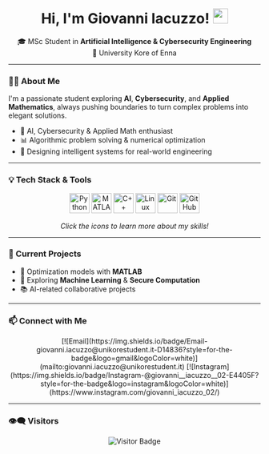 <h1 align="center">
  Hi, I'm Giovanni Iacuzzo! 
  <img src="https://media.giphy.com/media/hvRJCLFzcasrR4ia7z/giphy.gif" width="30"/>
</h1>

<p align="center">
  🎓 MSc Student in <b>Artificial Intelligence & Cybersecurity Engineering</b><br/>
  📍 University Kore of Enna
</p>

---

### 👨‍💻 About Me
I'm a passionate student exploring **AI**, **Cybersecurity**, and **Applied Mathematics**, always pushing boundaries to turn complex problems into elegant solutions.  

- 🔬 AI, Cybersecurity & Applied Math enthusiast  
- 📊 Algorithmic problem solving & numerical optimization  
- 🧠 Designing intelligent systems for real-world engineering  

---

### 💡 Tech Stack & Tools

<p align="center">
  <img src="https://cdn.jsdelivr.net/gh/devicons/devicon/icons/python/python-original.svg" width="40" title="Python" /> 
  <img src="https://cdn.jsdelivr.net/gh/devicons/devicon/icons/matlab/matlab-original.svg" width="40" title="MATLAB" /> 
  <img src="https://cdn.jsdelivr.net/gh/devicons/devicon/icons/cplusplus/cplusplus-original.svg" width="40" title="C++" /> 
  <img src="https://cdn.jsdelivr.net/gh/devicons/devicon/icons/linux/linux-original.svg" width="40" title="Linux" /> 
  <img src="https://cdn.jsdelivr.net/gh/devicons/devicon/icons/git/git-original.svg" width="40" title="Git" /> 
  <img src="https://cdn.jsdelivr.net/gh/devicons/devicon/icons/github/github-original.svg" width="40" title="GitHub" /> 
</p>

<p align="center">
  <em>Click the icons to learn more about my skills!</em>
</p>

---

### 🚀 Current Projects

- 🧮 Optimization models with **MATLAB**  
- 🤖 Exploring **Machine Learning** & **Secure Computation**  
- 📚 AI-related collaborative projects  

---

### 📫 Connect with Me

<p align="center">
  [![Email](https://img.shields.io/badge/Email-giovanni.iacuzzo@unikorestudent.it-D14836?style=for-the-badge&logo=gmail&logoColor=white)](mailto:giovanni.iacuzzo@unikorestudent.it) 
  [![Instagram](https://img.shields.io/badge/Instagram-@giovanni__iacuzzo__02-E4405F?style=for-the-badge&logo=instagram&logoColor=white)](https://www.instagram.com/giovanni_iacuzzo_02/)
</p>

---

### 👁‍🗨 Visitors

<p align="center">
  <img src="https://visitor-badge.laobi.icu/badge?page_id=GiovanniIacuzzo.GiovanniIacuzzo" alt="Visitor Badge"/>
</p>
